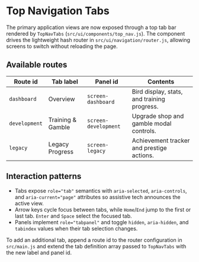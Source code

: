 # Top Navigation Tabs

The primary application views are now exposed through a top tab bar rendered by `TopNavTabs` (`src/ui/components/top_nav.js`). The component drives the lightweight hash router in `src/ui/navigation/router.js`, allowing screens to switch without reloading the page.

## Available routes

| Route id      | Tab label            | Panel id            | Contents                                      |
| ------------- | -------------------- | ------------------- | --------------------------------------------- |
| `dashboard`   | Overview             | `screen-dashboard`  | Bird display, stats, and training progress.   |
| `development` | Training & Gamble    | `screen-development`| Upgrade shop and gamble modal controls.       |
| `legacy`      | Legacy Progress      | `screen-legacy`     | Achievement tracker and prestige actions.     |

## Interaction patterns

* Tabs expose `role="tab"` semantics with `aria-selected`, `aria-controls`, and `aria-current="page"` attributes so assistive tech announces the active view.
* Arrow keys cycle focus between tabs, while `Home`/`End` jump to the first or last tab. `Enter` and `Space` select the focused tab.
* Panels implement `role="tabpanel"` and toggle `hidden`, `aria-hidden`, and `tabindex` values when their tab selection changes.

To add an additional tab, append a route id to the router configuration in `src/main.js` and extend the tab definition array passed to `TopNavTabs` with the new label and panel id.

